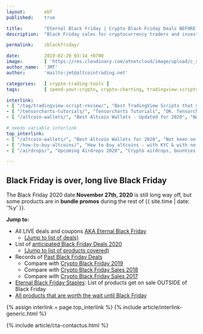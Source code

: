 ```yaml
---
layout:       ebf
published:    true

title:        "Eternal Black Friday | Crypto Black Friday Deals BEFORE Black Friday 2020"
description:  "Black Friday sales for cryptocurrency traders and investors. TradingView, Ledger wallet, Coinigy, TensorCharts and more discount offers, whether it's Black Friday or not."

permalink:    /blackfriday/

date:         2019-02-20 03:14 +0700
image:        [ 'https://res.cloudinary.com/atnetcloud/image/upload/c_scale,w_700/v1596005593/atnet/_banner/eternal-black-friday-crypto_cswzd4.jpg' ]
author_name:  'JMT'
author:       'mailto:jmt@altcointrading.net'

categories:   [ crypto-trading-tools ]
tags:         [ spend-your-crypto, crypto-charting, tradingview-scripts ]

interlink:
- [ "/tag/tradingview-script-review/", "Best TradingView Scripts that you can use with FREE account", "Get started on TradingView for FREE with these community scripts, and if you get tired of the nagging at chart layout save, you can always upgrade to PRO.", "https://res.cloudinary.com/atnetcloud/image/upload/c_scale,w_400/v1597393037/atnet/blog_trading/adl1_dtmaed.jpg"]
- [ "/tensorcharts-tutorials/", "Tensorcharts Tutorials", "OK. Tensorcharts are not the easiest crypto charting app to get the grips of. But that also means the crowd is not there, and that it can add an edge to your trading setup.", "https://res.cloudinary.com/atnetcloud/image/upload/v1582614657/atnet/blog_tensorcharts/tensor9_znpvtm.jpg"]
- [ "/altcoin-wallets/", "Best Altcoin Wallets - Updated for 2020", "Not keen on getting a second Ledger because your Nano S will not fit all your altcoin wallets into memory? There are alternatives, no need to worry. Will be somewhat less secure but then Ledger wallet is also a blackbox.", "https://res.cloudinary.com/atnetcloud/image/upload/c_lfill,h_360,w_700/v1596530695/atnet/_how-to/generate-p2sh-btc-2_cnfxye.jpg"]

# needs variable interlink
top_interlink:
- [ "/altcoin-wallets/", "Best Altcoin Wallets for 2020", "Not keen on getting a second Ledger because your Nano S will not fit all your altcoin wallets into memory? No worries, plenty other options in 2020.", "https://res.cloudinary.com/atnetcloud/image/upload/c_lfill,h_360,w_700/v1596530695/atnet/_how-to/generate-p2sh-btc-2_cnfxye.jpg"]
- [ "/how-to-buy-altcoins/", "How to buy altcoins - with KYC & with no KYC", "Full guide on how to onramp and buy cryptocurrencies, with extra tips for Americans.", "https://res.cloudinary.com/atnetcloud/image/upload/v1599118579/atnet/details2_kduxoj.jpg"]
- [ "/airdrops/", "Upcoming Airdrops 2020", "Crypto airdrops, bounties, signup bonuses and early opportunities.", "https://res.cloudinary.com/atnetcloud/image/upload/c_lfill,h_360,w_700/v1592815278/atnet/_glossary/pexels-photo-3943728.jpeg_fgmk4o.jpg"]

---
```


## Black Friday is over, long live Black Friday

The Black Friday 2020 date **November 27th, 2020** is still long way off, but some products are in **bundle promos** during the rest of {{ site.time | date: '%y' }}.

**Jump to:**
* All LIVE deals and coupons [AKA Eternal Black Friday](#live)
  * [(Jump to list of deals)](#live)
* List of [anticipated Black Friday Deals 2020](#anticipated)
  * [(Jump to list of products covered)](#anticipated)
* Records of [Past Black Friday Deals](#past)
  * Compare with [Crypto Black Friday 2019](#past2019)
  * Compare with [Crypto Black Friday Sales 2018](#past2018)
  * Compare with [Crypto Black Friday Sales 2017](#past2017)
* [Eternal Black Friday Staples](#regular): List of products get on sale OUTSIDE of Black Friday
* [All products that are worth the wait until Black Friday](#products)

{% assign interlink = page.top_interlink %}
{% include article/interlink-generic.html %}

{% include article/cta-contactus.html %}
